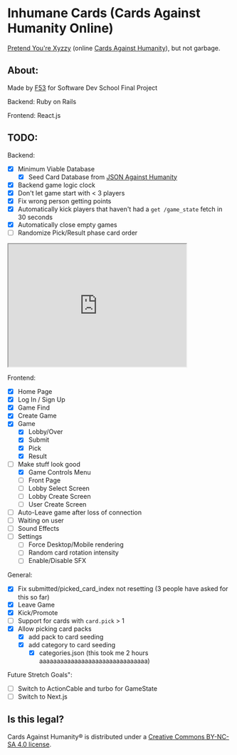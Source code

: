 # Inhumane Cards (Cards Against Humanity Online)
[Pretend You're Xyzzy](https://pyx-1.pretendyoure.xyz/zy/) (online [Cards Against Humanity](https://www.cardsagainsthumanity.com/)), but not garbage.

## About:
Made by [F53](https://f53.dev) for Software Dev School Final Project

Backend: Ruby on Rails

Frontend: React.js

## TODO:
Backend:
- [x] Minimum Viable Database
  - [x] Seed Card Database from [JSON Against Humanity](https://crhallberg.com/cah/)
- [x] Backend game logic clock
- [x] Don't let game start with < 3 players
- [x] Fix wrong person getting points
- [x] Automatically kick players that haven't had a `get /game_state` fetch in 30 seconds
- [x] Automatically close empty games
- [ ] Randomize Pick/Result phase card order

<iframe width="400" height="275" src='https://dbdiagram.io/embed/63506e9047094101959cbd7f'> </iframe>

Frontend:
- [x] Home Page
- [x] Log In / Sign Up
- [x] Game Find
- [x] Create Game
- [x] Game
  - [x] Lobby/Over
  - [x] Submit
  - [x] Pick
  - [x] Result
- [ ] Make stuff look good
  - [x] Game Controls Menu
  - [ ] Front Page
  - [ ] Lobby Select Screen
  - [ ] Lobby Create Screen
  - [ ] User Create Screen
- [ ] Auto-Leave game after loss of connection
- [ ] Waiting on user
- [ ] Sound Effects
- [ ] Settings
  - [ ] Force Desktop/Mobile rendering
  - [ ] Random card rotation intensity
  - [ ] Enable/Disable SFX

General:
- [x] Fix submitted/picked_card_index not resetting
    (3 people have asked for this so far)
- [x] Leave Game
- [x] Kick/Promote
- [ ] Support for cards with `card.pick` > 1
- [x] Allow picking card packs
  - [x] add pack to card seeding
  - [x] add category to card seeding
    - [x] categories.json (this took me 2 hours aaaaaaaaaaaaaaaaaaaaaaaaaaaaaaa)

Future Stretch Goals":
- [ ] Switch to ActionCable and turbo for GameState
- [ ] Switch to Next.js

## Is this legal?
Cards Against Humanity® is distributed under a [Creative Commons BY-NC-SA 4.0 license](https://creativecommons.org/licenses/by-nc-sa/4.0/legalcode).